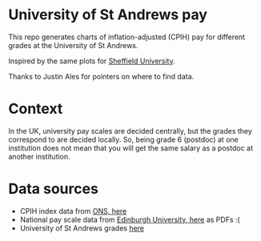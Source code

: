 University of St Andrews pay
============================

This repo generates charts of inflation-adjusted (CPIH) pay for different grades at the University of St Andrews.

Inspired by the same plots for [Sheffield University](https://twitter.com/rorfitelli/status/1499056246321733639).

Thanks to Justin Ales for pointers on where to find data.

# Context

In the UK, university pay scales are decided centrally, but the grades they correspond to are decided locally. So, being grade 6 (postdoc) at one institution does not mean that you will get the same salary as a postdoc at another institution.


# Data sources

- CPIH index data from [ONS, here](https://www.ons.gov.uk/economy/inflationandpriceindices/timeseries/l522/mm23)
- National pay scale data from [Edinburgh University, here](https://www.ed.ac.uk/human-resources/pay-reward/pay/archive-pay-scales) as PDFs :(
- University of St Andrews grades [here](https://www.st-andrews.ac.uk/staff/money/salaries/)

